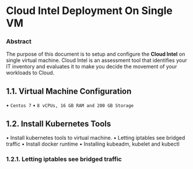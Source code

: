 # Cloud Intel Deployment On Single VM


### Abstract


The purpose of this document is to setup and configure the **Cloud Intel** on single virtual machine. Cloud Intel is an assessment tool that identifies your IT inventory and evaluates it to make you decide the movement of your workloads to Cloud. 

## 1.1. Virtual Machine Configuration


•        ` Centos 7 `
•        ` 8 vCPUs, 16 GB RAM and 200 GB Storage `

## 1.2. Install Kubernetes Tools 



•        Install kubernetes tools to virtual machine.
•        Letting iptables see bridged traffic
•        Install docker runtime
•        Installing kubeadm, kubelet and kubectl


### 1.2.1. Letting iptables see bridged traffic

